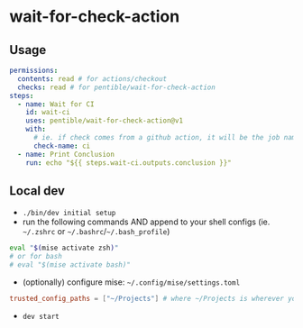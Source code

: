 # wait-for-check-action

## Usage

<!-- prettier-ignore -->
```yaml
permissions:
  contents: read # for actions/checkout
  checks: read # for pentible/wait-for-check-action
steps:
  - name: Wait for CI
    id: wait-ci
    uses: pentible/wait-for-check-action@v1
    with:
      # ie. if check comes from a github action, it will be the job name
      check-name: ci
  - name: Print Conclusion
    run: echo "${{ steps.wait-ci.outputs.conclusion }}"
```

## Local dev

-   `./bin/dev initial setup`
-   run the following commands AND append to your shell configs (ie. `~/.zshrc`
    or `~/.bashrc`/`~/.bash_profile`)

```bash
eval "$(mise activate zsh)"
# or for bash
# eval "$(mise activate bash)"
```

-   (optionally) configure mise: `~/.config/mise/settings.toml`

```toml
trusted_config_paths = ["~/Projects"] # where ~/Projects is wherever you clone your repos
```

-   `dev start`

